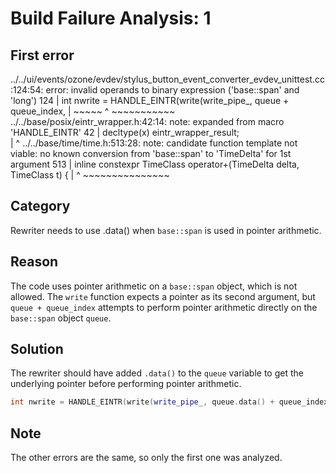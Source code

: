 # Build Failure Analysis: 1

## First error

../../ui/events/ozone/evdev/stylus_button_event_converter_evdev_unittest.cc:124:54: error: invalid operands to binary expression ('base::span<struct input_event>' and 'long')
  124 |   int nwrite = HANDLE_EINTR(write(write_pipe_, queue + queue_index,
      |                                                ~~~~~ ^ ~~~~~~~~~~~
../../base/posix/eintr_wrapper.h:42:14: note: expanded from macro 'HANDLE_EINTR'
   42 |     decltype(x) eintr_wrapper_result;                        \
      |              ^
../../base/time/time.h:513:28: note: candidate function template not viable: no known conversion from 'base::span<struct input_event>' to 'TimeDelta' for 1st argument
  513 | inline constexpr TimeClass operator+(TimeDelta delta, TimeClass t) {
      |                            ^         ~~~~~~~~~~~~~~~

## Category
Rewriter needs to use .data() when `base::span` is used in pointer arithmetic.

## Reason
The code uses pointer arithmetic on a `base::span` object, which is not allowed. The `write` function expects a pointer as its second argument, but `queue + queue_index` attempts to perform pointer arithmetic directly on the `base::span` object `queue`.

## Solution
The rewriter should have added `.data()` to the `queue` variable to get the underlying pointer before performing pointer arithmetic.

```c++
int nwrite = HANDLE_EINTR(write(write_pipe_, queue.data() + queue_index,
```

## Note
The other errors are the same, so only the first one was analyzed.